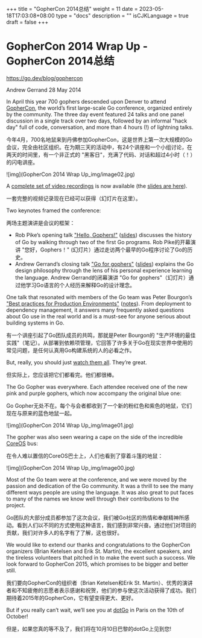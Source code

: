 +++
title = "GopherCon 2014总结"
weight = 11
date = 2023-05-18T17:03:08+08:00
type = "docs"
description = ""
isCJKLanguage = true
draft = false
+++

# GopherCon 2014 Wrap Up - GopherCon 2014总结

https://go.dev/blog/gophercon

Andrew Gerrand
28 May 2014

In April this year 700 gophers descended upon Denver to attend [GopherCon](http://www.gophercon.com/), the world’s first large-scale Go conference, organized entirely by the community. The three day event featured 24 talks and one panel discussion in a single track over two days, followed by an informal "hack day" full of code, conversation, and more than 4 hours (!) of lightning talks.

今年4月，700名地鼠来到丹佛参加GopherCon，这是世界上第一次大规模的Go会议，完全由社区组织。在为期三天的活动中，有24个讲座和一个小组讨论，在两天的时间里，有一个非正式的 "黑客日"，充满了代码、对话和超过4小时（！）的闪电讲座。

![img](GopherCon 2014 Wrap Up_img/image02.jpg)

A [complete set of video recordings](http://confreaks.com/events/gophercon2014) is now available (the [slides are here](https://github.com/gophercon/2014-talks)).

一套完整的视频记录现在已经可以获得（幻灯片在这里）。

Two keynotes framed the conference:

两场主题演讲是会议的框架：

- Rob Pike’s opening talk ["Hello, Gophers!"](https://www.youtube.com/watch?v=VoS7DsT1rdM) ([slides](https://go.dev/talks/2014/hellogophers.slide)) discusses the history of Go by walking through two of the first Go programs. Rob Pike的开幕演讲 "您好，Gophers！" (幻灯片）通过走访两个最早的Go程序讨论了Go的历史。
- Andrew Gerrand’s closing talk ["Go for gophers"](https://www.youtube.com/watch?v=dKGmK_Z1Zl0) ([slides](https://go.dev/talks/2014/go4gophers.slide)) explains the Go design philosophy through the lens of his personal experience learning the language. Andrew Gerrand的闭幕演讲 "Go for gophers"（幻灯片）通过他学习Go语言的个人经历来解释Go的设计理念。

One talk that resonated with members of the Go team was Peter Bourgon’s ["Best practices for Production Environments"](https://www.youtube.com/watch?v=Y1-RLAl7iOI) ([notes](http://peter.bourgon.org/go-in-production/)). From deployment to dependency management, it answers many frequently asked questions about Go use in the real world and is a must-see for anyone serious about building systems in Go.

有一个讲座引起了Go团队成员的共鸣，那就是Peter Bourgon的 "生产环境的最佳实践"（笔记）。从部署到依赖项管理，它回答了许多关于Go在现实世界中使用的常见问题，是任何认真用Go构建系统的人的必看之作。

But, really, you should just [watch them all](http://confreaks.com/events/gophercon2014). They’re great.

但实际上，您应该把它们都看完。他们都很棒。

The Go Gopher was everywhere. Each attendee received one of the new pink and purple gophers, which now accompany the original blue one:

Go Gopher无处不在。每个与会者都收到了一个新的粉红色和紫色的地鼠，它们现在与原来的蓝色地鼠一起。

![img](GopherCon 2014 Wrap Up_img/image01.jpg)

The gopher was also seen wearing a cape on the side of the incredible [CoreOS](https://coreos.com/) bus:

在令人难以置信的CoreOS巴士上，人们也看到了穿着斗篷的地鼠：

![img](GopherCon 2014 Wrap Up_img/image00.jpg)

Most of the Go team were at the conference, and we were moved by the passion and dedication of the Go community. It was a thrill to see the many different ways people are using the language. It was also great to put faces to many of the names we know well through their contributions to the project.

Go团队的大部分成员都参加了这次会议，我们被Go社区的热情和奉献精神所感动。看到人们以不同的方式使用这种语言，我们感到非常兴奋。通过他们对项目的贡献，我们对许多人的名字有了了解，这也很好。

We would like to extend our thanks and congratulations to the GopherCon organizers (Brian Ketelsen and Erik St. Martin), the excellent speakers, and the tireless volunteers that pitched in to make the event such a success. We look forward to GopherCon 2015, which promises to be bigger and better still.

我们要向GopherCon的组织者（Brian Ketelsen和Erik St. Martin）、优秀的演讲者和不知疲倦的志愿者表示感谢和祝贺，他们的参与使这次活动获得了成功。我们期待着2015年的GopherCon，它有望变得更大、更好。

But if you really can’t wait, we’ll see you at [dotGo](http://www.dotgo.eu/) in Paris on the 10th of October!

但是，如果您真的等不及了，我们将在10月10日巴黎的dotGo上见到您!
